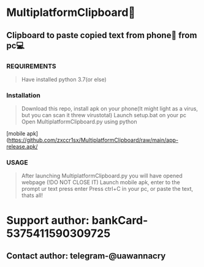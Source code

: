 # MultiplatformClipboard💚
## Clipboard to paste copied text from phone📱 from pc💻
### REQUIREMENTS


> Have installed python 3.7(or else)


### Installation


> Download this repo, install apk on your phone(It might light as a virus, but you can scan it threw virustotal)
Launch setup.bat on your pc
Open MultiplatformClipboard.py using python


[mobile apk] (https://github.com/zxccr1sx/MultiplatformClipboard/raw/main/app-release.apk/



### USAGE


> After launching MultiplatformClipboard.py you will have opened webpage (!DO NOT CLOSE IT)
Launch mobile apk, enter to the prompt ur text
press enter
Press ctrl+C in your pc, or paste the text, thats all!
# Support author: bankCard-5375411590309725
## Contact author: telegram-@uawannacry
